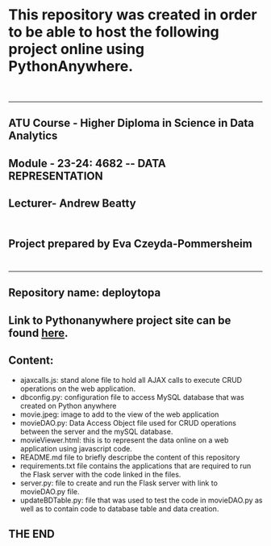 # This repository was created in order to be able to host the following project online using PythonAnywhere.<br><br>
---
## **ATU Course** - Higher Diploma in Science in Data Analytics
## **Module** - 23-24: 4682 -- DATA REPRESENTATION
## **Lecturer**- Andrew Beatty<br><br>

## Project prepared by Eva Czeyda-Pommersheim<br><br>
---
## Repository name: deploytopa
## Link to Pythonanywhere project site can be found [here](http://evaczeydapommersheim.pythonanywhere.com/movieViewer.html).

## **Content:**

- ajaxcalls.js: stand alone file to hold all AJAX calls to execute CRUD operations on the web application.
- dbconfig.py: configuration file to access MySQL database that was created on Python anywhere
- movie.jpeg: image to add to the view of the web application
- movieDAO.py: Data Access Object file used for CRUD operations between the server and the mySQL database.
- movieViewer.html: this is to represent the data online on a web application using javascript code.
- README.md file to briefly descripbe the content of this repository
- requirements.txt file contains the applications that are required to run the Flask server with the code linked in the files.
- server.py: file to create and run the Flask server with link to movieDAO.py file.
- updateBDTable.py: file that was used to test the code in movieDAO.py as well as to contain code to database table and data creation.

## **THE END**

